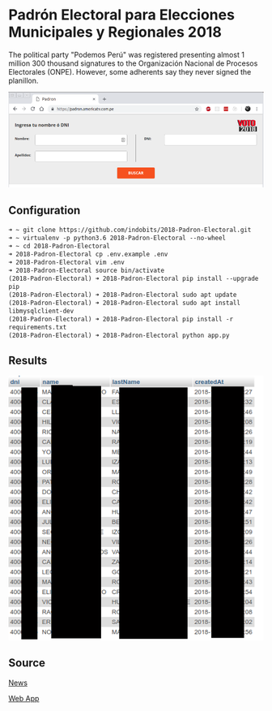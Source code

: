 
# Padrón Electoral para Elecciones Municipales y Regionales 2018

The political party "Podemos Perú" was registered presenting almost 1 million 300 thousand signatures to the Organización Nacional de Procesos Electorales (ONPE). However, some adherents say they never signed the planillon.

![padron.png](https://github.com/indobits/2018-Padron-Electoral/raw/master/img/web.png "Padrón")

## Configuration

```
➜ ~ git clone https://github.com/indobits/2018-Padron-Electoral.git
➜ ~ virtualenv -p python3.6 2018-Padron-Electoral --no-wheel
➜ ~ cd 2018-Padron-Electoral
➜ 2018-Padron-Electoral cp .env.example .env
➜ 2018-Padron-Electoral vim .env
➜ 2018-Padron-Electoral source bin/activate
(2018-Padron-Electoral) ➜ 2018-Padron-Electoral pip install --upgrade pip
(2018-Padron-Electoral) ➜ 2018-Padron-Electoral sudo apt update
(2018-Padron-Electoral) ➜ 2018-Padron-Electoral sudo apt install libmysqlclient-dev
(2018-Padron-Electoral) ➜ 2018-Padron-Electoral pip install -r requirements.txt
(2018-Padron-Electoral) ➜ 2018-Padron-Electoral python app.py
```

## Results

![results.png](https://github.com/indobits/2018-Padron-Electoral/raw/master/img/results.png "Results")

## Source

[News](https://www.americatv.com.pe/noticias/actualidad/veronica-linares-figura-padron-podemos-peru-ella-nunca-lo-firmo-n340650)

[Web App](https://padron.americatv.com.pe)